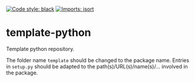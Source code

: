 [![Code style: black](https://img.shields.io/badge/code%20style-black-000000.svg)](https://github.com/psf/black)
[![Imports: isort](https://img.shields.io/badge/%20imports-isort-%231674b1?style=flat&labelColor=ef8336)](https://pycqa.github.io/isort/)

# template-python

Template python repository.

The folder name `template` should be changed to the package name.
Entries in `setup.py` should be adapted to the path(s)/URL(s)/name(s)/...
involved in the package.

